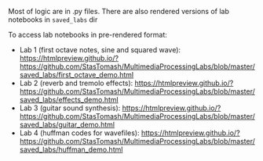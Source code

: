 Most of logic are in .py files. There are also rendered versions of lab notebooks in `saved_labs` dir

To access lab notebooks in pre-rendered format:
  - Lab 1 (first octave notes, sine and squared wave): https://htmlpreview.github.io/?https://github.com/StasTomash/MultimediaProcessingLabs/blob/master/saved_labs/first_octave_demo.html
  - Lab 2 (reverb and tremolo effects): https://htmlpreview.github.io/?https://github.com/StasTomash/MultimediaProcessingLabs/blob/master/saved_labs/effects_demo.html
  - Lab 3 (guitar sound synthesis): https://htmlpreview.github.io/?https://github.com/StasTomash/MultimediaProcessingLabs/blob/master/saved_labs/guitar_demo.html
  - Lab 4 (huffman codes for wavefiles): https://htmlpreview.github.io/?https://github.com/StasTomash/MultimediaProcessingLabs/blob/master/saved_labs/huffman_demo.html
